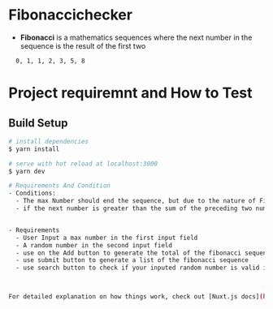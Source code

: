 # Fibonaccichecker

- **Fibonacci**  is a mathematics sequences where the next number in the sequence is the result of the first two
```
  0, 1, 1, 2, 3, 5, 8
```


# Project requiremnt and How to Test
<!-- > My tiptop Nuxt.js project -->

## Build Setup

```bash
# install dependencies
$ yarn install

# serve with hot reload at localhost:3000
$ yarn dev

# Requirements And Condition
- Conditions: 
  - The max Number should end the sequence, but due to the nature of Fibonacci, where the precedding two value give the result for the next number, this condition cant be satisified for all number
  - if the next number is greater than the sum of the preceding two number, then its not added to the sequence so as to satisfy the criteria of the max number been the last item in the sequence


- Requirements 
  - User Input a max number in the first input field
  - A random number in the second input field
  - use on the Add button to generate the total of the fibonacci sequence
  - use submit button to generate a list of the fibonacci sequence
  - use search button to check if your inputed random number is valid in the list fibonacci sequence



For detailed explanation on how things work, check out [Nuxt.js docs](https://nuxtjs.org).
